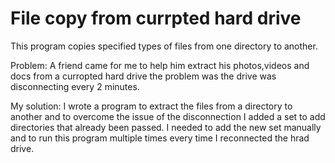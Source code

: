 # File copy from currpted hard drive

This program copies specified types of files from one directory to another.


Problem: A friend came for me to help him extract his photos,videos and docs from a curropted hard drive the problem was the drive was disconnecting every 2 minutes. 

My solution: I wrote a program to extract the files from a directory to another and to overcome the issue of the disconnection I added a set to add directories that already been passed. I needed to add the new set manually and to run this program multiple times every time I reconnected the hrad drive.
